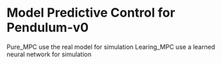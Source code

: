 # Model Predictive Control for Pendulum-v0

Pure_MPC use the real model for simulation
Learing_MPC use a learned neural network for simulation





